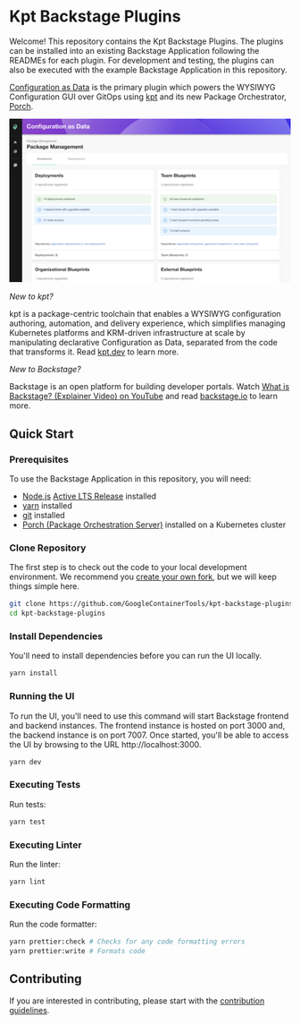 # Kpt Backstage Plugins

Welcome! This repository contains the Kpt Backstage Plugins. The plugins can be
installed into an existing Backstage Application following the READMEs for each
plugin. For development and testing, the plugins can also be executed with the
example Backstage Application in this repository.

[Configuration as Data](plugins/cad) is the primary plugin which powers the
WYSIWYG Configuration GUI over GitOps using [kpt](https://kpt.dev/) and its new
Package Orchestrator,
[Porch](https://github.com/GoogleContainerTools/kpt/tree/main/porch).

![CaD Landing Page](images/cad-plugin-landing.png)

_New to kpt?_

kpt is a package-centric toolchain that enables a WYSIWYG configuration
authoring, automation, and delivery experience, which simplifies managing
Kubernetes platforms and KRM-driven infrastructure at scale by manipulating
declarative Configuration as Data, separated from the code that transforms it.
Read [kpt.dev](https://kpt.dev/) to learn more.

_New to Backstage?_

Backstage is an open platform for building developer portals. Watch
[What is Backstage? (Explainer Video) on YouTube](https://www.youtube.com/watch?v=85TQEpNCaU0)
and read [backstage.io](https://backstage.io) to learn more.

## Quick Start

### Prerequisites

To use the Backstage Application in this repository, you will need:

- [Node.js](https://nodejs.org/)
  [Active LTS Release](https://nodejs.org/en/about/releases/) installed
- [yarn](https://classic.yarnpkg.com/en/docs/install) installed
- [git](https://github.com/git-guides/install-git) installed
- [Porch (Package Orchestration Server)](https://kpt.dev/guides/porch-installation)
  installed on a Kubernetes cluster

### Clone Repository

The first step is to check out the code to your local development environment.
We recommend you
[create your own fork](https://docs.github.com/en/get-started/quickstart/fork-a-repo),
but we will keep things simple here.

```bash
git clone https://github.com/GoogleContainerTools/kpt-backstage-plugins.git
cd kpt-backstage-plugins
```

### Install Dependencies

You'll need to install dependencies before you can run the UI locally.

```bash
yarn install
```

### Running the UI

To run the UI, you'll need to use this command will start Backstage frontend and
backend instances. The frontend instance is hosted on port 3000 and, the backend
instance is on port 7007. Once started, you'll be able to access the UI by
browsing to the URL http://localhost:3000.

```bash
yarn dev
```

### Executing Tests

Run tests:

```bash
yarn test
```

### Executing Linter

Run the linter:

```bash
yarn lint
```

### Executing Code Formatting

Run the code formatter:

```bash
yarn prettier:check # Checks for any code formatting errors
yarn prettier:write # Formats code
```

## Contributing

If you are interested in contributing, please start with the
[contribution guidelines](CONTRIBUTING.md).
